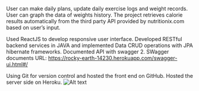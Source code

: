 User can make daily plans, update daily exercise logs and weight records. 
User can graph the data of weights history. 
The project retrieves calorie results automatically from the third party API provided by nutritionix.com based on user’s input.

Used ReactJS to develop responsive user interface. 
Developed RESTful backend services in JAVA and implemented Data CRUD operations with JPA hibernate frameworks. 
Documented API with swagger 2. SWagger documents URL: https://rocky-earth-14230.herokuapp.com/swagger-ui.html#/

Using Git for version control and hosted the front end on GitHub. Hosted the server side on Heroku.
![Alt text](relative/path/to/homepageScreenShot.png?raw=true "Title")
